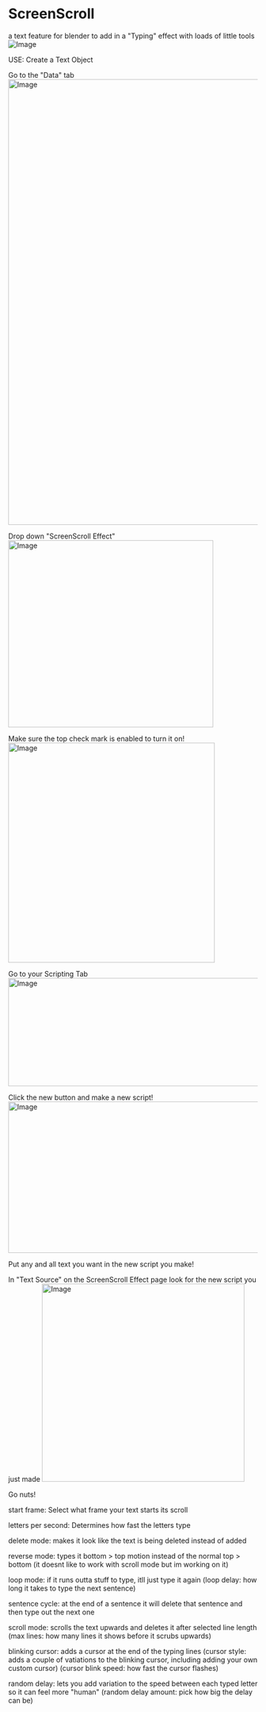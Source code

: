 # ScreenScroll
a text feature for blender to add in a "Typing" effect with loads of little tools
![Image](https://github.com/user-attachments/assets/be773e66-6bfe-46ce-9554-b83067b7cdd9)

USE:
Create a Text Object

Go to the "Data" tab
<img width="543" height="898" alt="Image" src="https://github.com/user-attachments/assets/b4b22d95-6aa8-4f7f-9092-15db77d0a948" />

Drop down "ScreenScroll Effect"
<img width="414" height="377" alt="Image" src="https://github.com/user-attachments/assets/cb9d245c-2b49-4af9-a2c1-4b94b6ba4027" />

Make sure the top check mark is enabled to turn it on!
<img width="417" height="443" alt="Image" src="https://github.com/user-attachments/assets/7949880c-24ac-4072-aaf8-fb926d2ceda5" />

Go to your Scripting Tab
<img width="1284" height="218" alt="Image" src="https://github.com/user-attachments/assets/91c525e7-8b33-4299-bc3f-8691e55df20b" />

Click the new button and make a new script!
<img width="1071" height="305" alt="Image" src="https://github.com/user-attachments/assets/04d1a5a0-df45-414e-a8ac-047fccd1d1f2" />

Put any and all text you want in the new script you make!

In "Text Source" on the ScreenScroll Effect page look for the new script you just made
<img width="409" height="399" alt="Image" src="https://github.com/user-attachments/assets/0914dbb2-e830-46a5-9bf5-e07db5b656f0" />

Go nuts!


start frame: Select what frame your text starts its scroll

letters per second: Determines how fast the letters type

delete mode: makes it look like the text is being deleted instead of added

reverse mode: types it bottom > top motion instead of the normal top > bottom (it doesnt like to work with scroll mode but im working on it)

loop mode: if it runs outta stuff to type, itll just type it again
  (loop delay: how long it takes to type the next sentence)

sentence cycle: at the end of a sentence it will delete that sentence and then type out the next one

scroll mode: scrolls the text upwards and deletes it after selected line length 
  (max lines: how many lines it shows before it scrubs upwards)

blinking cursor: adds a cursor at the end of the typing lines
 (cursor style: adds a couple of vatiations to the blinking cursor, including adding your own custom cursor)
  (cursor blink speed: how fast the cursor flashes)


random delay: lets you add variation to the speed between each typed letter so it can feel more "human"
  (random delay amount: pick how big the delay can be)
